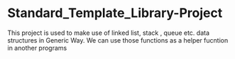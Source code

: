 # Standard_Template_Library-Project
This project is used to make use of linked list, stack , queue etc. data structures in Generic Way. We can use those functions as a helper fucntion in another programs
